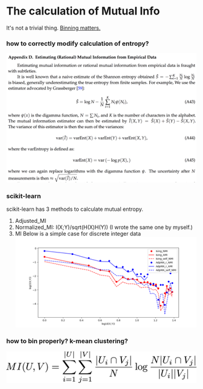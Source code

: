 # The calculation of Mutual Info

It's not a trivial thing.
[Binning matters.](http://scikit-learn.org/stable/auto_examples/cluster/plot_adjusted_for_chance_measures.html#sphx-glr-auto-examples-cluster-plot-adjusted-for-chance-measures-py)

### how to correctly modify calculation of entropy?
![](./LSTM.png)

### scikit-learn

scikit-learn has 3 methods to calculate mutual entropy.

1. Adjusted_MI
2. Normalized_MI: I(X;Y)/sqrt(H(X)H(Y)) (I wrote the same one by myself.)
3. MI
Below is a simple case for discrete integer data
![](./MI_sklearn.png)

### how to bin properly? k-mean clustering?

![](./latex-image-1.png)
